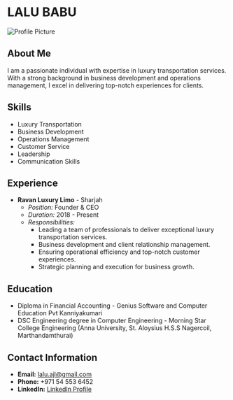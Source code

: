 # LALU BABU

![Profile Picture](https://drive.google.com/file/d/1_JKVoTQ5AxFLqW-0YtMTzz2MbidfbUrs/view?usp=drivesdk)

## About Me
I am a passionate individual with expertise in luxury transportation services. With a strong background in business development and operations management, I excel in delivering top-notch experiences for clients.

## Skills
- Luxury Transportation
- Business Development
- Operations Management
- Customer Service
- Leadership
- Communication Skills

## Experience
- **Ravan Luxury Limo** - Sharjah
  - *Position:* Founder & CEO
  - *Duration:* 2018 - Present
  - *Responsibilities:*
    - Leading a team of professionals to deliver exceptional luxury transportation services.
    - Business development and client relationship management.
    - Ensuring operational efficiency and top-notch customer experiences.
    - Strategic planning and execution for business growth.

## Education
- Diploma in Financial Accounting - Genius Software and Computer Education Pvt Kanniyakumari
- DSC Engineering degree in Computer Engineering - Morning Star College Engineering (Anna University, St. Aloysius H.S.S Nagercoil, Marthandamthurai)

## Contact Information
- **Email:** lalu.ajl@gmail.com
- **Phone:** +971 54 553 6452
- **LinkedIn:** [LinkedIn Profile](https://www.linkedin.com/in/lalu-babu-ravananlimo)
